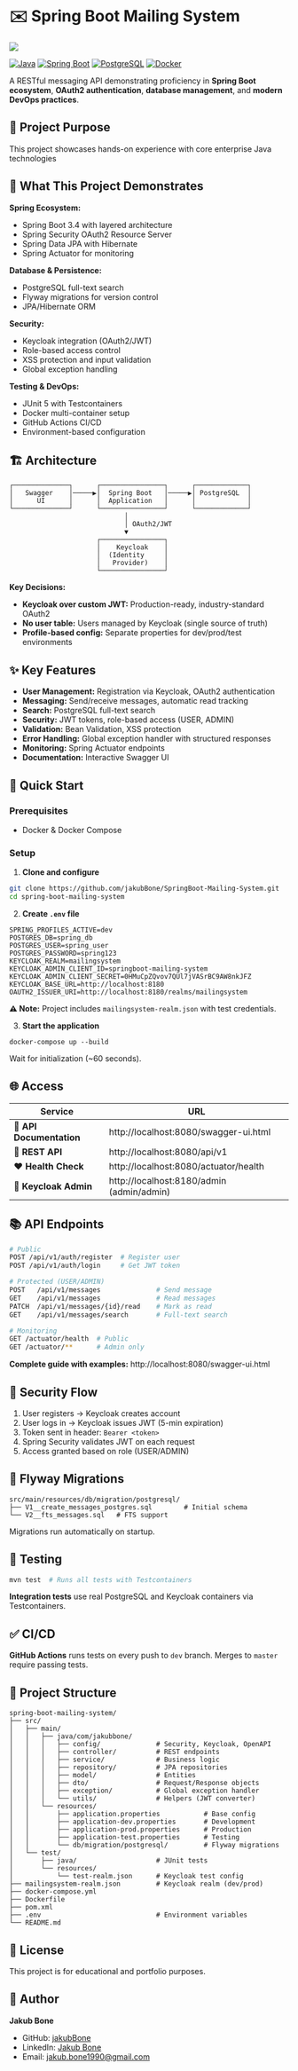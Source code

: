 # ✉️ Spring Boot Mailing System

![](src/main/resources/image/logo.png)

[![Java](https://img.shields.io/badge/Java-21-orange.svg)](https://openjdk.org/)
[![Spring Boot](https://img.shields.io/badge/Spring%20Boot-3.4.4-brightgreen.svg)](https://spring.io/projects/spring-boot)
[![PostgreSQL](https://img.shields.io/badge/PostgreSQL-15-blue.svg)](https://www.postgresql.org/)
[![Docker](https://img.shields.io/badge/Docker-Ready-2496ED.svg)](https://www.docker.com/)

A RESTful messaging API demonstrating proficiency in **Spring Boot ecosystem**, 
**OAuth2 authentication**, **database management**, and **modern DevOps practices**.

## 🎯 Project Purpose

This project showcases hands-on experience with core enterprise Java technologies

## 🎯 What This Project Demonstrates

**Spring Ecosystem:**
- Spring Boot 3.4 with layered architecture
- Spring Security OAuth2 Resource Server
- Spring Data JPA with Hibernate
- Spring Actuator for monitoring

**Database & Persistence:**
- PostgreSQL full-text search
- Flyway migrations for version control
- JPA/Hibernate ORM

**Security:**
- Keycloak integration (OAuth2/JWT)
- Role-based access control
- XSS protection and input validation
- Global exception handling

**Testing & DevOps:**
- JUnit 5 with Testcontainers
- Docker multi-container setup
- GitHub Actions CI/CD
- Environment-based configuration

## 🏗 Architecture
```
┌──────────────┐      ┌────────────────┐      ┌─────────────┐
│   Swagger    │─────▶│  Spring Boot   │─────▶│ PostgreSQL  │
│      UI      │      │  Application   │      │             │
└──────────────┘      └────────────────┘      └─────────────┘
                             │
                             │ OAuth2/JWT
                             ▼
                      ┌────────────────┐
                      │    Keycloak    │
                      │  (Identity     │
                      │   Provider)    │
                      └────────────────┘
```

**Key Decisions:**
- **Keycloak over custom JWT:** Production-ready, industry-standard OAuth2
- **No user table:** Users managed by Keycloak (single source of truth)
- **Profile-based config:** Separate properties for dev/prod/test environments

## ✨ Key Features

- **User Management:** Registration via Keycloak, OAuth2 authentication
- **Messaging:** Send/receive messages, automatic read tracking
- **Search:** PostgreSQL full-text search 
- **Security:** JWT tokens, role-based access (USER, ADMIN)
- **Validation:** Bean Validation, XSS protection
- **Error Handling:** Global exception handler with structured responses
- **Monitoring:** Spring Actuator endpoints
- **Documentation:** Interactive Swagger UI

## 🚀 Quick Start

### Prerequisites
- Docker & Docker Compose

### Setup

1. **Clone and configure**
```bash
git clone https://github.com/jakubBone/SpringBoot-Mailing-System.git
cd spring-boot-mailing-system
```

2. **Create `.env` file**
```env
SPRING_PROFILES_ACTIVE=dev
POSTGRES_DB=spring_db
POSTGRES_USER=spring_user
POSTGRES_PASSWORD=spring123
KEYCLOAK_REALM=mailingsystem
KEYCLOAK_ADMIN_CLIENT_ID=springboot-mailing-system
KEYCLOAK_ADMIN_CLIENT_SECRET=0HMuCpZQvov7QUl7jVASrBC9AW8nkJFZ
KEYCLOAK_BASE_URL=http://localhost:8180
OAUTH2_ISSUER_URI=http://localhost:8180/realms/mailingsystem
```

**⚠️ Note:** Project includes `mailingsystem-realm.json` with test credentials.

3. **Start the application**
```
docker-compose up --build
```

Wait for initialization (~60 seconds).

## 🌐 Access

| Service | URL |
|---------|-----|
| 📖 **API Documentation** | http://localhost:8080/swagger-ui.html |
| 🔌 **REST API** | http://localhost:8080/api/v1 |
| ❤️ **Health Check** | http://localhost:8080/actuator/health |
| 🔐 **Keycloak Admin** | http://localhost:8180/admin (admin/admin) |


## 📚 API Endpoints
```bash
# Public
POST /api/v1/auth/register  # Register user
POST /api/v1/auth/login     # Get JWT token

# Protected (USER/ADMIN)
POST   /api/v1/messages              # Send message
GET    /api/v1/messages              # Read messages
PATCH  /api/v1/messages/{id}/read    # Mark as read
GET    /api/v1/messages/search       # Full-text search

# Monitoring
GET /actuator/health  # Public
GET /actuator/**      # Admin only
```

**Complete guide with examples:** http://localhost:8080/swagger-ui.html

## 🔐 Security Flow

1. User registers → Keycloak creates account
2. User logs in → Keycloak issues JWT (5-min expiration)
3. Token sent in header: `Bearer <token>`
4. Spring Security validates JWT on each request
5. Access granted based on role (USER/ADMIN)


## 🦆 Flyway Migrations
```
src/main/resources/db/migration/postgresql/
├── V1__create_messages_postgres.sql        # Initial schema
└── V2__fts_messages.sql   # FTS support
```

Migrations run automatically on startup.

## 🧪 Testing
```bash
mvn test  # Runs all tests with Testcontainers
```

**Integration tests** use real PostgreSQL and Keycloak containers via Testcontainers.



## ✅ CI/CD

**GitHub Actions** runs tests on every push to `dev` branch. 
Merges to `master` require passing tests.

## 📁 Project Structure
```
spring-boot-mailing-system/
├── src/
│   ├── main/
│   │   ├── java/com/jakubbone/
│   │   │   ├── config/              # Security, Keycloak, OpenAPI
│   │   │   ├── controller/          # REST endpoints
│   │   │   ├── service/             # Business logic
│   │   │   ├── repository/          # JPA repositories
│   │   │   ├── model/               # Entities
│   │   │   ├── dto/                 # Request/Response objects
│   │   │   ├── exception/           # Global exception handler
│   │   │   └── utils/               # Helpers (JWT converter)
│   │   └── resources/
│   │       ├── application.properties           # Base config
│   │       ├── application-dev.properties       # Development
│   │       ├── application-prod.properties      # Production
│   │       ├── application-test.properties      # Testing
│   │       └── db/migration/postgresql/         # Flyway migrations
│   └── test/
│       ├── java/                    # JUnit tests
│       └── resources/
│           └── test-realm.json      # Keycloak test config
├── mailingsystem-realm.json         # Keycloak realm (dev/prod)
├── docker-compose.yml
├── Dockerfile
├── pom.xml
├── .env                             # Environment variables
└── README.md
```

## 📄 License

This project is for educational and portfolio purposes.

## 👤 Author

**Jakub Bone**

- GitHub: [jakubBone](https://github.com/jakubbone)
- LinkedIn: [Jakub Bone](https://linkedin.com/in/jakubbone)
- Email: jakub.bone1990@gmail.com

